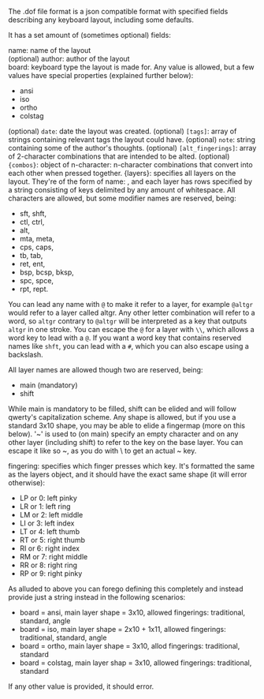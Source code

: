 The .dof file format is a json compatible format with specified fields describing any keyboard layout, including some defaults.

It has a set amount of (sometimes optional) fields:

name: name of the layout    
(optional) author: author of the layout   
board: keyboard type the layout is made for. Any value is allowed, but a few values have special properties (explained further below):
  * ansi
  * iso
  * ortho
  * colstag
  
(optional) `date`: date the layout was created. 
(optional) `[tags]`: array of strings containing relevant tags the layout could have.
(optional) `note`: string containing some of the author's thoughts.
(optional) `[alt_fingerings]`: array of 2-character combinations that are intended to be alted.
(optional) `{combos}`: object of n-character: n-character combinations that convert into each other when pressed together.
{layers}: specifies all layers on the layout. They're of the form of name: <layer>, and each layer has rows specified by a string consisting of keys delimited by any amount of whitespace. All characters are allowed, but some modifier names are reserved, being:
  * sft, shft,
  * ctl, ctrl,
  * alt, 
  * mta, meta,
  * cps, caps,
  * tb, tab,
  * ret, ent,
  * bsp, bcsp, bksp,
  * spc, spce,
  * rpt, rept.

You can lead any name with `@` to make it refer to a layer, for example `@altgr` would refer to a layer called altgr. Any other letter combination will refer to a word, so `altgr` contrary to `@altgr` will be interpreted as a key that outputs `altgr` in one stroke. You can escape the `@` for a layer with `\\`, which allows a word key to lead with a `@`. If you want a word key that contains reserved names like `shft`, you can lead with a `#`, which you can also escape using a backslash.

All layer names are allowed though two are reserved, being:
  * main (mandatory)
  * shift
  
While main is mandatory to be filled, shift can be elided and will follow qwerty's capitalization scheme. Any shape is allowed, but if you use a standard 3x10 shape, you may be able to elide a fingermap (more on this below). '~' is used to (on main) specify an empty character and on any other layer (including shift) to refer to the key on the base layer. You can escape it like so \~, as you do with \\ to get an actual ~ key.


fingering: specifies which finger presses which key. It's formatted the same as the layers object, and it should have the exact same shape (it will error otherwise):
  * LP or 0: left pinky
  * LR or 1: left ring
  * LM or 2: left middle
  * LI or 3: left index
  * LT or 4: left thumb
  * RT or 5: right thumb
  * RI or 6: right index
  * RM or 7: right middle
  * RR or 8: right ring
  * RP or 9: right pinky
  
As alluded to above you can forego defining this completely and instead provide just a string instead in the following scenarios:
  * board = ansi, main layer shape = 3x10, allowed fingerings: traditional, standard, angle
  * board = iso, main layer shape = 2x10 + 1x11, allowed fingerings: traditional, standard, angle
  * board = ortho, main layer shape = 3x10, allod fingerings: traditional, standard
  * board = colstag, main layer shap = 3x10, allowed fingerings: traditional, standard
  
If any other value is provided, it should error.
